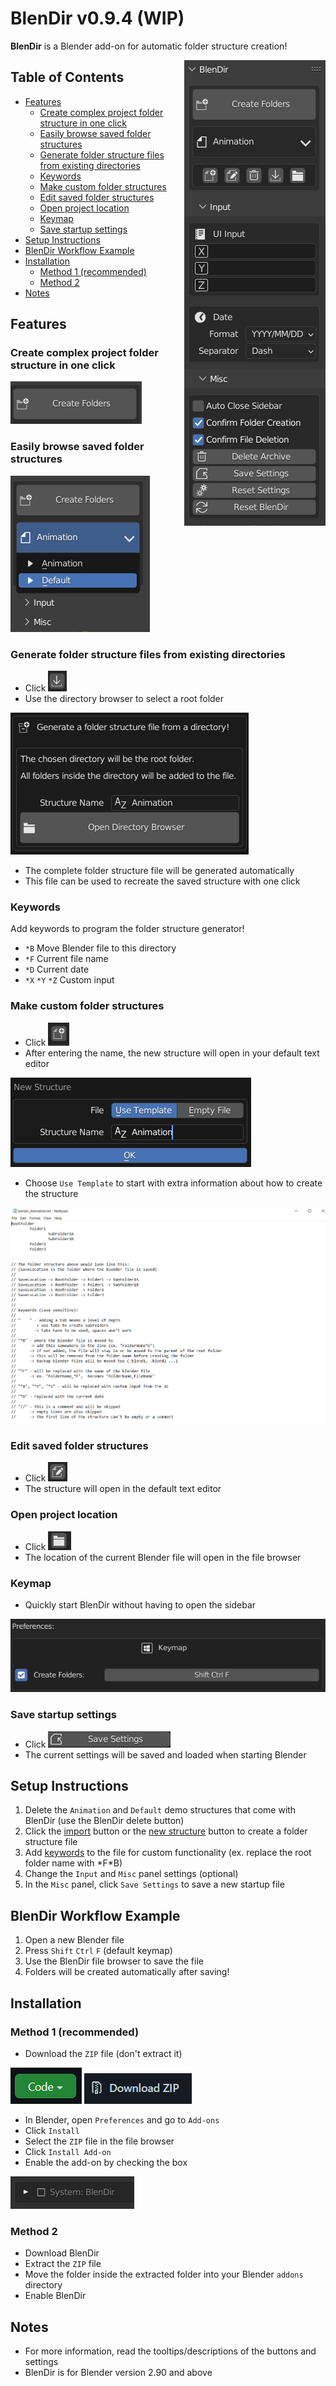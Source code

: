 # BlenDir v0.9.4 (WIP) <!-- omit in toc -->

**BlenDir** is a Blender add-on for automatic folder structure creation!

<img align="right" src="docs/blendir.PNG">

## Table of Contents <!-- omit in toc -->

- [Features](#features)
  - [Create complex project folder structure in one click](#create-complex-project-folder-structure-in-one-click)
  - [Easily browse saved folder structures](#easily-browse-saved-folder-structures)
  - [Generate folder structure files from existing directories](#generate-folder-structure-files-from-existing-directories)
  - [Keywords](#keywords)
  - [Make custom folder structures](#make-custom-folder-structures)
  - [Edit saved folder structures](#edit-saved-folder-structures)
  - [Open project location](#open-project-location)
  - [Keymap](#keymap)
  - [Save startup settings](#save-startup-settings)
- [Setup Instructions](#setup-instructions)
- [BlenDir Workflow Example](#blendir-workflow-example)
- [Installation](#installation)
  - [Method 1 (recommended)](#method-1-recommended)
  - [Method 2](#method-2)
- [Notes](#notes)

## Features

### Create complex project folder structure in one click

![Create Folders](docs/create_folders.PNG)

### Easily browse saved folder structures

![Browse](docs/browse.PNG)

### Generate folder structure files from existing directories

- Click ![Import Structure](docs/import.PNG)
- Use the directory browser to select a root folder

![Directory Browser](docs/directory_browser.PNG)

- The complete folder structure file will be generated automatically
- This file can be used to recreate the saved structure with one click

### Keywords

Add keywords to program the folder structure generator!

- `*B` Move Blender file to this directory
- `*F` Current file name
- `*D` Current date
- `*X` `*Y` `*Z` Custom input

### Make custom folder structures

- Click ![New Structure](docs/new_structure.PNG)
- After entering the name, the new structure will open in your default text editor

![New Popup](docs/new_popup.PNG)

- Choose `Use Template` to start with extra information about how to create the structure

![Template](docs/template.PNG)

### Edit saved folder structures

- Click ![Edit](docs/edit.PNG)
- The structure will open in the default text editor

### Open project location

- Click ![Open](docs/open.PNG)
- The location of the current Blender file will open in the file browser

### Keymap

- Quickly start BlenDir without having to open the sidebar

![Open](docs/keymap.PNG)

### Save startup settings

- Click ![Save Settings](docs/save_settings.PNG)
- The current settings will be saved and loaded when starting Blender

## Setup Instructions

1. Delete the `Animation` and `Default` demo structures that come with BlenDir (use the BlenDir delete button)
2. Click the [import](#generate-folder-structure-files-from-existing-directories) button or the [new structure](#generate-folder-structure-files-from-existing-directories) button to create a folder structure file
3. Add [keywords](#keywords) to the file for custom functionality (ex. replace the root folder name with *F\*B)
4. Change the `Input` and `Misc` panel settings (optional)
5. In the `Misc` panel, click `Save Settings` to save a new startup file

## BlenDir Workflow Example

1. Open a new Blender file
2. Press `Shift` `Ctrl` `F` (default keymap)
3. Use the BlenDir file browser to save the file
4. Folders will be created automatically after saving!

## Installation

### Method 1 (recommended)

- Download the `ZIP` file (don't extract it)

![Download](docs/download.PNG) ![ZIP](docs/zip.PNG)

- In Blender, open `Preferences` and go to `Add-ons`
- Click `Install`
- Select the `ZIP` file in the file browser
- Click `Install Add-on`
- Enable the add-on by checking the box

![Enable](docs/enable.PNG)

### Method 2

- Download BlenDir
- Extract the `ZIP` file
- Move the folder inside the extracted folder into your Blender `addons` directory
- Enable BlenDir

## Notes

- For more information, read the tooltips/descriptions of the buttons and settings
- BlenDir is for Blender version 2.90 and above
